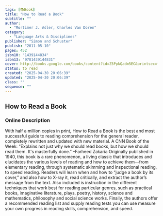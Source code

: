 ```yaml
---
tags: [📚Book]
title: "How to Read a Book"
subtitle: ""
author:
  - "Mortimer J. Adler, Charles Van Doren"
category:
  - "Language Arts & Disciplines"
publisher: "Simon and Schuster"
publish: "2011-05-10"
pages: 452
isbn10: "1439144834"
isbn13: "9781439144831"
cover: http://books.google.com/books/content?id=Z5PpkQadm5EC&printsec=frontcover&img=1&zoom=1&edge=curl&source=gbs_api
status: to read
created: "2025-04-30 20:06:39"
updated: "2025-04-30 20:06:39"
class: ""
sequence: ""
---
```


## How to Read a Book

### Online Description

With half a million copies in print, How to Read a Book is the best and most successful guide to reading comprehension for the general reader, completely rewritten and updated with new material. A CNN Book of the Week: “Explains not just why we should read books, but how we should read them. It's masterfully done.” –Farheed Zakaria Originally published in 1940, this book is a rare phenomenon, a living classic that introduces and elucidates the various levels of reading and how to achieve them—from elementary reading, through systematic skimming and inspectional reading, to speed reading. Readers will learn when and how to “judge a book by its cover,” and also how to X-ray it, read critically, and extract the author’s message from the text. Also included is instruction in the different techniques that work best for reading particular genres, such as practical books, imaginative literature, plays, poetry, history, science and mathematics, philosophy and social science works. Finally, the authors offer a recommended reading list and supply reading tests you can use measure your own progress in reading skills, comprehension, and speed.